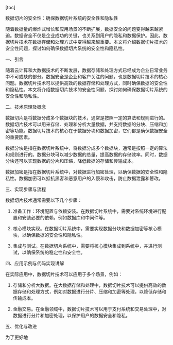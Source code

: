 
[toc]                    
                
                
数据切片的安全性：确保数据切片系统的安全性和隐私性

随着数据量的爆炸式增长和应用场景的不断扩展，数据安全的问题变得越来越紧迫。数据安全不仅是企业成功的关键，也关系到用户的隐私和数据保护。因此，数据切片技术在数据存储和处理方式中变得越来越重要。本文将介绍数据切片技术的安全性问题，探讨如何确保数据切片系统的安全性和隐私性。

一、引言

随着云计算和大数据技术的不断发展，数据存储和处理方式已经成为企业日常业务中不可或缺的部分。数据安全是企业和客户关注的问题，也是数据切片技术的核心问题。数据切片技术可以提供高效的数据存储和处理方式，同时确保数据的安全性和隐私性。本文将介绍数据切片技术的安全性问题，探讨如何确保数据切片系统的安全性和隐私性。

二、技术原理及概念

数据切片是将数据分成多个数据块的技术，通常是按照一定的算法和规则进行的。数据切片技术可以用来存储、处理和分析大量数据，并支持数据的分块、压缩和加密等功能。数据切片技术的核心在于数据分块和数据加密，它们都是确保数据安全的重要因素。

数据分块是指在数据切片系统中，将数据分成多个数据块，通常是按照一定的算法和规则进行的。数据分块可以减少数据的总量，提高数据的存储效率。同时，数据分块还可以实现数据的分片和压缩，降低数据的存储和传输成本。

数据加密是指在数据切片系统中，对数据进行加密处理，以确保数据的安全性和隐私性。数据加密可以抵抗黑客和恶意用户的入侵和攻击，防止数据泄露和篡改。

三、实现步骤与流程

数据切片技术通常需要以下几个步骤：

1. 准备工作：环境配置与依赖安装。在数据切片系统中，需要对系统环境进行配置和安装必要的依赖，例如数据库和中间件等。

2. 核心模块实现。在数据切片系统中，需要实现数据分块和数据加密等核心模块，以确保数据的安全性和隐私性。

3. 集成与测试。在数据切片系统中，需要将核心模块集成到系统中，并进行测试，以确保系统的稳定性和安全性。

四、应用示例与代码实现讲解

在实际应用中，数据切片技术可以应用于多个场景，例如：

1. 存储和分析大数据。在大数据存储和处理中，数据切片技术可以提供高效的数据存储和处理方式，例如对数据进行分片、压缩和加密等处理，以降低存储和传输成本。

2. 金融交易。在金融领域中，数据切片技术可以用于支付系统和交易处理中，对数据进行分片和加密处理，以保护用户的数据安全和隐私。

五、优化与改进

为了更好地

